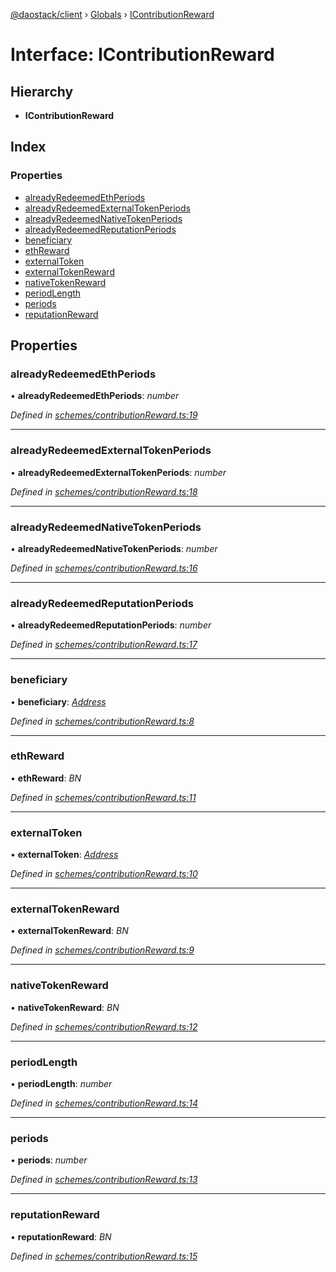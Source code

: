 [@daostack/client](../README.md) › [Globals](../globals.md) › [IContributionReward](icontributionreward.md)

# Interface: IContributionReward

## Hierarchy

* **IContributionReward**

## Index

### Properties

* [alreadyRedeemedEthPeriods](icontributionreward.md#alreadyredeemedethperiods)
* [alreadyRedeemedExternalTokenPeriods](icontributionreward.md#alreadyredeemedexternaltokenperiods)
* [alreadyRedeemedNativeTokenPeriods](icontributionreward.md#alreadyredeemednativetokenperiods)
* [alreadyRedeemedReputationPeriods](icontributionreward.md#alreadyredeemedreputationperiods)
* [beneficiary](icontributionreward.md#beneficiary)
* [ethReward](icontributionreward.md#ethreward)
* [externalToken](icontributionreward.md#externaltoken)
* [externalTokenReward](icontributionreward.md#externaltokenreward)
* [nativeTokenReward](icontributionreward.md#nativetokenreward)
* [periodLength](icontributionreward.md#periodlength)
* [periods](icontributionreward.md#periods)
* [reputationReward](icontributionreward.md#reputationreward)

## Properties

###  alreadyRedeemedEthPeriods

• **alreadyRedeemedEthPeriods**: *number*

*Defined in [schemes/contributionReward.ts:19](https://github.com/daostack/client/blob/7361fcc/src/schemes/contributionReward.ts#L19)*

___

###  alreadyRedeemedExternalTokenPeriods

• **alreadyRedeemedExternalTokenPeriods**: *number*

*Defined in [schemes/contributionReward.ts:18](https://github.com/daostack/client/blob/7361fcc/src/schemes/contributionReward.ts#L18)*

___

###  alreadyRedeemedNativeTokenPeriods

• **alreadyRedeemedNativeTokenPeriods**: *number*

*Defined in [schemes/contributionReward.ts:16](https://github.com/daostack/client/blob/7361fcc/src/schemes/contributionReward.ts#L16)*

___

###  alreadyRedeemedReputationPeriods

• **alreadyRedeemedReputationPeriods**: *number*

*Defined in [schemes/contributionReward.ts:17](https://github.com/daostack/client/blob/7361fcc/src/schemes/contributionReward.ts#L17)*

___

###  beneficiary

• **beneficiary**: *[Address](../globals.md#address)*

*Defined in [schemes/contributionReward.ts:8](https://github.com/daostack/client/blob/7361fcc/src/schemes/contributionReward.ts#L8)*

___

###  ethReward

• **ethReward**: *BN*

*Defined in [schemes/contributionReward.ts:11](https://github.com/daostack/client/blob/7361fcc/src/schemes/contributionReward.ts#L11)*

___

###  externalToken

• **externalToken**: *[Address](../globals.md#address)*

*Defined in [schemes/contributionReward.ts:10](https://github.com/daostack/client/blob/7361fcc/src/schemes/contributionReward.ts#L10)*

___

###  externalTokenReward

• **externalTokenReward**: *BN*

*Defined in [schemes/contributionReward.ts:9](https://github.com/daostack/client/blob/7361fcc/src/schemes/contributionReward.ts#L9)*

___

###  nativeTokenReward

• **nativeTokenReward**: *BN*

*Defined in [schemes/contributionReward.ts:12](https://github.com/daostack/client/blob/7361fcc/src/schemes/contributionReward.ts#L12)*

___

###  periodLength

• **periodLength**: *number*

*Defined in [schemes/contributionReward.ts:14](https://github.com/daostack/client/blob/7361fcc/src/schemes/contributionReward.ts#L14)*

___

###  periods

• **periods**: *number*

*Defined in [schemes/contributionReward.ts:13](https://github.com/daostack/client/blob/7361fcc/src/schemes/contributionReward.ts#L13)*

___

###  reputationReward

• **reputationReward**: *BN*

*Defined in [schemes/contributionReward.ts:15](https://github.com/daostack/client/blob/7361fcc/src/schemes/contributionReward.ts#L15)*
